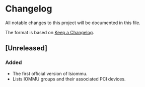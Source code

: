 # Changelog

All notable changes to this project will be documented in this file.

The format is based on [Keep a Changelog](https://keepachangelog.com/en/1.0.0/).

## [Unreleased]

### Added
- The first official version of lsiommu.
- Lists IOMMU groups and their associated PCI devices.
